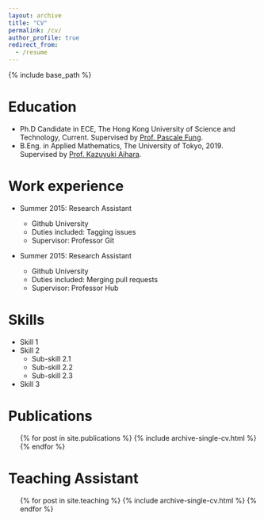 ```yaml
---
layout: archive
title: "CV"
permalink: /cv/
author_profile: true
redirect_from:
  - /resume
---
```


{% include base_path %}

Education
======
* Ph.D Candidate in ECE, The Hong Kong University of Science and Technology, Current. Supervised by 
[Prof. Pascale Fung](https://pascale.home.ece.ust.hk).
* B.Eng. in Applied Mathematics, The University of Tokyo, 2019. Supervised by [Prof. Kazuyuki Aihara](https://ircn.jp/en/mission/people/kazuyuki_aihara).

Work experience
======
* Summer 2015: Research Assistant
  * Github University
  * Duties included: Tagging issues
  * Supervisor: Professor Git

* Summer 2015: Research Assistant
  * Github University
  * Duties included: Merging pull requests
  * Supervisor: Professor Hub
  
Skills
======
* Skill 1
* Skill 2
  * Sub-skill 2.1
  * Sub-skill 2.2
  * Sub-skill 2.3
* Skill 3

Publications
======
  <ul>{% for post in site.publications %}
    {% include archive-single-cv.html %}
  {% endfor %}</ul>
  
  
Teaching Assistant
======
  <ul>{% for post in site.teaching %}
    {% include archive-single-cv.html %}
  {% endfor %}</ul>

